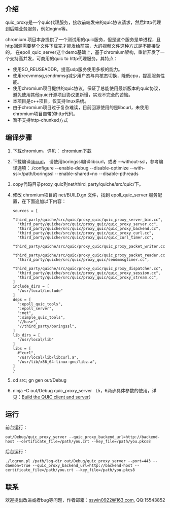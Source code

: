 ## 介绍

quic_proxy是一个quic代理服务，接收前端发来的quic协议请求，然后http代理到后端业务服务，例如nginx等。

chromium 项目本身提供了一个测试用的quic服务，但是这个服务是单进程，且http回源需要整个文件下载完才能发给前端，大的视频文件这种方式是不能接受的。
在epoll_quic_server这个demo基础上，基于chromium架构，重新开发了一个支持高并发，可商用的quic to http代理服务，其特点：

- 使用SO_REUSEADDR，提高udp服务使用多核的能力。
- 使用recvmmsg,sendmmsg减少用户态与内核态切换，降低cpu，提高服务性能。
- 使用chromium项目提供的quic协议，保证了总能使用最新版本的quic协议，避免使用其他quic开源项目协议更新慢，实现不完全的苦恼。
- 本项目是c++项目，仅支持linux系统。
- 由于chromium项目过于复杂难读，目前回源使用的是libcurl，未使用chromium项目自带的http代码。
- 暂不支持http-chunked方式

## 编译步骤

1. 下载chromium，详见： [chromium下载](https://chromium.googlesource.com/chromium/src/+/master/docs/linux_build_instructions.md/)
2. 下载编译[libcurl](https://curl.haxx.se/download.html)，
请使用boringssl编译libcurl，或者 --without-ssl，参考编译选项：./configure --enable-debug --disable-optimize --with-ssl=/path/boringssl --enable-shared=no --disable-pthreads
3. copy代码目录proxy_quic到net/third_party/quiche/src/quic/下。
4. 修改 chromium项目的 net/BUILD.gn 文件，找到 epoll_quic_server 服务配置，在下面追加以下内容：

    ```executable("quic_proxy_server") {
    sources = [
      "third_party/quiche/src/quic/proxy_quic/quic_proxy_server_bin.cc",
      "third_party/quiche/src/quic/proxy_quic/quic_proxy_server.cc",
      "third_party/quiche/src/quic/proxy_quic/quic_proxy_backend.cc",
      "third_party/quiche/src/quic/proxy_quic/quic_proxy_curl.cc",
      "third_party/quiche/src/quic/proxy_quic/quic_curl_timer.cc",
      "third_party/quiche/src/quic/proxy_quic/quic_proxy_packet_writer.cc",
      "third_party/quiche/src/quic/proxy_quic/quic_proxy_packet_reader.cc",
      "third_party/quiche/src/quic/proxy_quic/sendmmsgtimer.cc",
      "third_party/quiche/src/quic/proxy_quic/quic_proxy_dispatcher.cc",
      "third_party/quiche/src/quic/proxy_quic/quic_proxy_session.cc",
      "third_party/quiche/src/quic/proxy_quic/quic_proxy_stream.cc",
    ]
    include_dirs = [
      "/usr/local/include"
    ]
    deps = [
      ":epoll_quic_tools",
      ":epoll_server",
      ":net",
      ":simple_quic_tools",
      "//base",
      "//third_party/boringssl",
    ]
    lib_dirs = [
      "/usr/local/lib"
    ]
    libs = [
      #"curl",
      "/usr/local/lib/libcurl.a",
      "/usr/lib/x86_64-linux-gnu/libz.a",
    ]
   }
   ```

5. cd src; gn gen out/Debug
6. ninja -C out/Debug quic_proxy_server （5，6两步具体参数的使用，详见：[Build the QUIC client and server](https://www.chromium.org/quic/playing-with-quic)）

## 运行
前台运行：

```
out/Debug/quic_proxy_server --quic_proxy_backend_url=http://backend-host --certificate_file=/path/you.crt --key_file=/path/you.pkcs8
```

后台运行：
```
./logrun.pl /path/log-dir out/Debug/quic_proxy_server --port=443 --daemon=true --quic_proxy_backend_url=http://backend-host --certificate_file=/path/you.crt --key_file=/path/you.pkcs8
```

## 联系
欢迎提出改进或者bug等问题，作者邮箱：sswin0922@163.com, QQ:15543852

